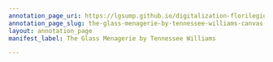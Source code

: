 ```yaml
---
annotation_page_uri: https://lgsump.github.io/digitalization-florilegium/annotations/the-glass-menagerie-by-tennessee-williams-canvas-1-18-731496.json
annotation_page_slug: the-glass-menagerie-by-tennessee-williams-canvas-1-18-731496
layout: annotation_page
manifest_label: The Glass Menagerie by Tennessee Williams

---
```


